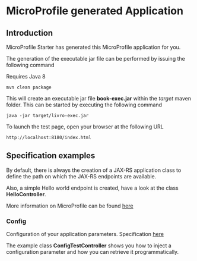 # MicroProfile generated Application

## Introduction

MicroProfile Starter has generated this MicroProfile application for you.

The generation of the executable jar file can be performed by issuing the following command

Requires Java 8

    mvn clean package

This will create an executable jar file **book-exec.jar** within the _target_ maven folder. This can be started by executing the following command

    java -jar target/livro-exec.jar


To launch the test page, open your browser at the following URL

    http://localhost:8180/index.html

## Specification examples

By default, there is always the creation of a JAX-RS application class to define the path on which the JAX-RS endpoints are available.

Also, a simple Hello world endpoint is created, have a look at the class **HelloController**.

More information on MicroProfile can be found [here](https://microprofile.io/)


### Config

Configuration of your application parameters. Specification [here](https://microprofile.io/project/eclipse/microprofile-config)

The example class **ConfigTestController** shows you how to inject a configuration parameter and how you can retrieve it programmatically.
